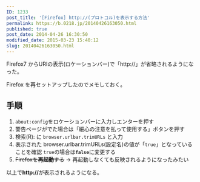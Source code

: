 ```yaml
---
ID: 1233
post_title: '[Firefox] http://(プロトコル)を表示する方法'
permalink: https://b.0218.jp/20140426163050.html
published: true
post_date: 2014-04-26 16:30:50
modified_date: 2015-03-23 15:40:12
slug: 20140426163050.html
---
```

Firefox7 からURIの表示(ロケーションバー)で「http://」が省略されるようになった。

Firefox を再セットアップしたのでメモしておく。
<!--more-->
<h2>手順</h2>
<ol>
 <li><code>about:config</code>をロケーションバーに入力しエンターを押す</li>
 <li>警告ページがでた場合は「細心の注意を払って使用する」ボタンを押す</li>
 <li>検索(R): に <code>browser.urlbar.trimURLs</code> と入力</li>
 <li>表示された browser.urlbar.trimURLs(設定名)の値が「<code>true</code>」となっていることを確認
<code>true</code>の場合は<code><b>false</b></code>に変更する</li>
 <li><s>Firefoxを<b>再起動</b>する</s> → 再起動しなくても反映されるようになったみたい</li>
</ol>

以上で<b>http://</b>が表示されるようになる。